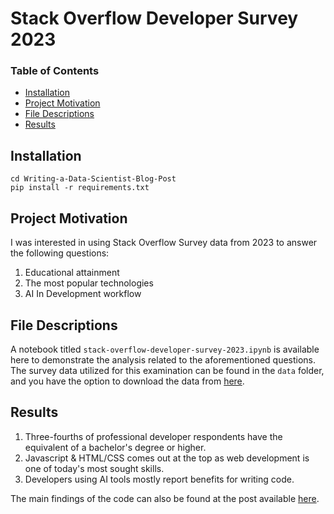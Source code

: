 # Stack Overflow Developer Survey 2023

### Table of Contents
  - [Installation ](#installation)
  - [Project Motivation](#motivation)
  - [File Descriptions ](#files)
  - [Results](#results)

## Installation <a name="installation"></a>
```
cd Writing-a-Data-Scientist-Blog-Post
pip install -r requirements.txt
```

## Project Motivation<a name="motivation"></a>

I was interested in using Stack Overflow Survey data from 2023 to answer the following questions:

1. Educational attainment
2. The most popular technologies
3. AI In Development workflow

## File Descriptions <a name="files"></a>

A notebook titled `stack-overflow-developer-survey-2023.ipynb` is available here to demonstrate the analysis related to the aforementioned questions. The survey data utilized for this examination can be found in the `data` folder, and you have the option to download the data from [here](https://insights.stackoverflow.com/survey/).

## Results<a name="results"></a>

1. Three-fourths of professional developer respondents have the equivalent of a bachelor's degree or higher.
2. Javascript & HTML/CSS comes out at the top as web development is one of today's most sought skills.
3. Developers using AI tools mostly report benefits for writing code.

The main findings of the code can also be found at the post available [here](https://dev.to/quangdungluong/some-insight-about-stack-overflow-survey-2023-576l).